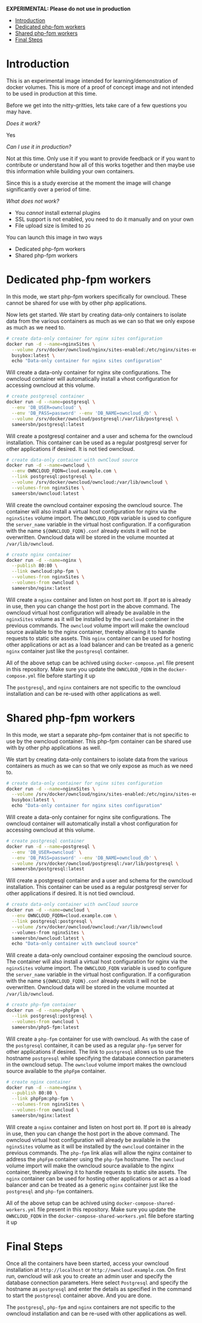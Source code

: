 
**EXPERIMENTAL: Please do not use in production**

- [Introduction](#introduction)
- [Dedicated php-fpm workers](#dedicated-php-fpm-workers)
- [Shared php-fpm workers](#shared-php-fpm-workers)
- [Final Steps](#final-steps)

# Introduction

This is an experimental image intended for learning/demonstration of docker volumes. This is more of a proof of concept image and not intended to be used in production at this time.

Before we get into the nitty-gritties, lets take care of a few questions you may have.

*Does it work?*

Yes

*Can I use it in production?*

Not at this time. Only use it if you want to provide feedback or if you want to contribute or understand how all of this works together and then maybe use this information while building your own containers.

Since this is a study exercise at the moment the image will change significantly over a period of time.

*What does not work?*

- You *cannot* install external plugins
- SSL support is not enabled, you need to do it manually and on your own
- File upload size is limited to `2G`

You can launch this image in two ways
  - Dedicated php-fpm workers
  - Shared php-fpm workers

# Dedicated php-fpm workers

In this mode, we start php-fpm workers specifically for owncloud. These cannot be shared for use with by other php applications.

Now lets get started. We start by creating data-only containers to isolate data from the various containers as much as we can so that we only expose as much as we need to.

```bash
# create data-only container for nginx sites configuration
docker run -d --name=nginxSites \
  --volume /srv/docker/owncloud/nginx/sites-enabled:/etc/nginx/sites-enabled \
  busybox:latest \
  echo "Data-only container for nginx sites configuration"
```

Will create a data-only container for nginx site configurations. The owncloud container will automatically install a vhost configuration for accessing owncloud at this volume.

```bash
# create postgresql container
docker run -d --name=postgresql \
  --env 'DB_USER=owncloud' \
  --env 'DB_PASS=password' --env 'DB_NAME=owncloud_db' \
  --volume /srv/docker/owncloud/postgresql:/var/lib/postgresql \
  sameersbn/postgresql:latest
```

Will create a postgresql container and a user and schema for the owncloud installation. This container can be used as a regular postgresql server for other applications if desired. It is not tied owncloud.

```bash
# create data-only container with ownCloud source
docker run -d --name=owncloud \
  --env OWNCLOUD_FQDN=cloud.example.com \
  --link postgresql:postgresql \
  --volume /srv/docker/owncloud/owncloud:/var/lib/owncloud \
  --volumes-from nginxSites \
  sameersbn/owncloud:latest
```

Will create the owncloud container exposing the owncloud source. The container will also install a virtual host configuration for nginx via the `nginxSites` volume import. The `OWNCLOUD_FQDN` variable is used to configure the `server_name` variable in the virtual host configuration. If a configuration with the name `${OWNCLOUD_FQDN}.conf` already exists it will not be overwritten. Owncloud data will be stored in the volume mounted at `/var/lib/owncloud`.

```bash
# create nginx container
docker run -d --name=nginx \
  --publish 80:80 \
  --link owncloud:php-fpm \
  --volumes-from nginxSites \
  --volumes-from owncloud \
  sameersbn/nginx:latest
```

Will create a `nginx` container and listen on host port `80`. If port `80` is already in use, then you can change the host port in the above command. The owncloud virtual host configuration will already be available in the `nginxSites` volume as it will be installed by the `owncloud` container in the previous commands. The `owncloud` volume import will make the owncloud source available to the nginx container, thereby allowing it to handle requests to static site assets. This `nginx` container can be used for hosting other applications or act as a load balancer and can be treated as a generic `nginx` container just like the `postgresql` container.

All of the above setup can be achived using `docker-compose.yml` file present in this repository. Make sure you update the `OWNCLOUD_FQDN` in the `docker-compose.yml` file before starting it up

The `postgresql`, and `nginx` containers are not specific to the owncloud installation and can be re-used with other applications as well.

# Shared php-fpm workers

In this mode, we start a separate php-fpm container that is not specific to use by the owncloud container. This php-fpm container can be shared use with by other php applications as well.

We start by creating data-only containers to isolate data from the various containers as much as we can so that we only expose as much as we need to.

```bash
# create data-only container for nginx sites configuration
docker run -d --name=nginxSites \
  --volume /srv/docker/owncloud/nginx/sites-enabled:/etc/nginx/sites-enabled \
  busybox:latest \
  echo "Data-only container for nginx sites configuration"
```

Will create a data-only container for nginx site configurations. The owncloud container will automatically install a vhost configuration for accessing owncloud at this volume.

```bash
# create postgresql container
docker run -d --name=postgresql \
  --env 'DB_USER=owncloud' \
  --env 'DB_PASS=password' --env 'DB_NAME=owncloud_db' \
  --volume /srv/docker/owncloud/postgresql:/var/lib/postgresql \
  sameersbn/postgresql:latest
```

Will create a postgresql container and a user and schema for the owncloud installation. This container can be used as a regular postgresql server for other applications if desired. It is not tied owncloud.

```bash
# create data-only container with ownCloud source
docker run -d --name=owncloud \
  --env OWNCLOUD_FQDN=cloud.example.com \
  --link postgresql:postgresql \
  --volume /srv/docker/owncloud/owncloud:/var/lib/owncloud
  --volumes-from nginxSites \
  sameersbn/owncloud:latest \
  echo "Data-only container with owncloud source"
```

Will create a data-only owncloud container exposing the owncloud source. The container will also install a virtual host configuration for nginx via the `nginxSites` volume import. The `OWNCLOUD_FQDN` variable is used to configure the `server_name` variable in the virtual host configuration. If a configuration with the name `${OWNCLOUD_FQDN}.conf` already exists it will not be overwritten. Owncloud data will be stored in the volume mounted at `/var/lib/owncloud`.

```bash
# create php-fpm container
docker run -d --name=phpFpm \
  --link postgresql:postgresql \
  --volumes-from owncloud \
  sameersbn/php5-fpm:latest
```

Will create a `php-fpm` container for use with owncloud. As with the case of the `postgresql` container, it can be used as a regular `php-fpm` server for other applications if desired. The link to `postgresql` allows us to use the hostname `postgresql` while specifying the database connection parameters in the owncloud setup. The `owncloud` volume import makes the owncloud source available to the `phpFpm` container.

```bash
# create nginx container
docker run -d --name=nginx \
  --publish 80:80 \
  --link phpFpm:php-fpm \
  --volumes-from nginxSites \
  --volumes-from owncloud \
  sameersbn/nginx:latest
```

Will create a `nginx` container and listen on host port `80`. If port `80` is already in use, then you can change the host port in the above command. The owncloud virtual host configuration will already be available in the `nginxSites` volume as it will be installed by the `owncloud` container in the previous commands. The `php-fpm` link alias will allow the nginx container to address the `phpFpm` container using the `php-fpm` hostname. The `owncloud` volume import will make the owncloud source available to the nginx container, thereby allowing it to handle requests to static site assets. The `nginx` container can be used for hosting other applications or act as a load balancer and can be treated as a generic `nginx` container just like the `postgresql` and `php-fpm` containers.

All of the above setup can be achived using `docker-compose-shared-workers.yml` file present in this repository. Make sure you update the `OWNCLOUD_FQDN` in the `docker-compose-shared-workers.yml` file before starting it up

# Final Steps

Once all the containers have been started, access your owncloud installation at `http://localhost` or `http://owncloud.example.com`. On first run, owncloud will ask you to create an admin user and specify the database connection parameters. Here select `Postgresql` and specify the hostname as `postgresql` and enter the details as specified in the command to start the `postgresql` container above. And you are done.

The `postgresql`, `php-fpm` and `nginx` containers are not specific to the owncloud installation and can be re-used with other applications as well.

